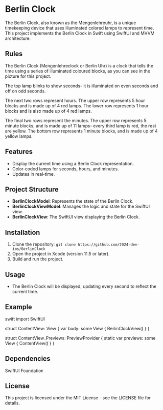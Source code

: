 # Berlin Clock

The Berlin Clock, also known as the Mengenlehreuhr, is a unique timekeeping device that uses illuminated colored lamps to represent time. This project implements the Berlin Clock in Swift using SwiftUI and MVVM architecture.

## Rules
The Berlin Clock (Mengenlehreclock or Berlin Uhr) is a clock that tells the time using a series of illuminated coloured blocks, as you can see in the picture for this project.

The top lamp blinks to show seconds- it is illuminated on even seconds and off on odd seconds.

The next two rows represent hours. The upper row represents 5 hour blocks and is made up of 4 red lamps. The lower row represents 1 hour blocks and is also made up of 4 red lamps.

The final two rows represent the minutes. The upper row represents 5 minute blocks, and is made up of 11 lamps- every third lamp is red, the rest are yellow. The bottom row represents 1 minute blocks, and is made up of 4 yellow lamps.

## Features

- Display the current time using a Berlin Clock representation.
- Color-coded lamps for seconds, hours, and minutes.
- Updates in real-time.

## Project Structure

- **BerlinClockModel**: Represents the state of the Berlin Clock.
- **BerlinClockViewModel**: Manages the logic and state for the SwiftUI view.
- **BerlinClockView**: The SwiftUI view displaying the Berlin Clock.

## Installation

1. Clone the repository: `git clone https://github.com/2024-dev-ios/BerlinClock`
2. Open the project in Xcode (version 11.5 or later).
3. Build and run the project.

## Usage

- The Berlin Clock will be displayed, updating every second to reflect the current time.

## Example

swift
import SwiftUI

struct ContentView: View {
var body: some View {
BerlinClockView()
}
}

struct ContentView_Previews: PreviewProvider {
static var previews: some View {
ContentView()
}
}

## Dependencies
SwiftUI
Foundation

## License

This project is licensed under the MIT License - see the LICENSE file for details.
